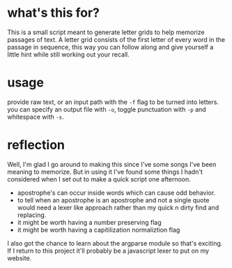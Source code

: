 # what's this for?

This is a small script meant to generate letter grids to help memorize passages of text. A letter grid consists of the first letter of every word in the passage in sequence, this way you can follow along and give yourself a little hint while still working out your recall.

# usage

provide raw text, or an input path with the `-f` flag to be turned into letters. you can specify an output file with `-o`, toggle punctuation with `-p` and whitespace with `-s`.

# reflection

Well, I'm glad I go around to making this since I've some songs I've been meaning to memorize. But in using it I've found some things I hadn't considered when I set out to make a quick script one afternoon.
- apostrophe's can occur inside words which can cause odd behavior.
- to tell when an apostrophe is an apostrophe and not a single quote would need a lexer like approach rather than my quick n dirty find and replacing.
- it might be worth having a number preserving flag
- it might be worth having a capitilization normaliztion flag

I also got the chance to learn about the argparse module so that's exciting. If I return to this project it'll probably be a javascript lexer to put on my website.
